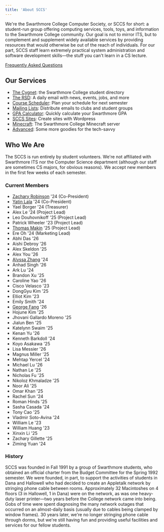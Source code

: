 ```yaml
---
title: 'About SCCS'
---
```


We're the Swarthmore College Computer Society, or SCCS for short: a student-run group offering
computing services, tools, toys, and information to the Swarthmore College community. Our goal is
not to mirror ITS, but to complement and supplement widely available services by providing resources
that would otherwise be out of the reach of individuals. For our part, SCCS staff learn extremely
practical system administration and software development skills&mdash;the stuff you can't learn in a
CS lecture.

[Frequently Asked Questions](/docs/faq)

## Our Services

- [The Cygnet](https://cygnet.sccs.swarthmore.edu): the Swarthmore College student directory
- [The RSD](https://rsd.sccs.swarthmore.edu): A daily email with news, events, jobs, and more
- [Course Scheduler](https://schedule.sccs.swarthmore.edu): Plan your schedule for next semester
- [Mailing Lists](https://lists.sccs.swarthmore.edu): Distribute emails to clubs and student groups
- [GPA Calculator](https://gpacalc.sccs.swarthmore.edu): Quickly calculate your Swarthmore GPA
- [SCCS Sites](https://sites.sccs.swarthmore.edu): Create sites with Wordpress
- [Minecraft](https://www.sccs.swarthmore.edu/minecraft): The Swarthmore College Minecraft server
- [Advanced](/docs/advanced-services): Some more goodies for the tech-savvy

## Who We Are

The SCCS is run entirely by student volunteers. We're not affiliated with Swarthmore ITS nor the
Computer Science department (although our staff are sometimes CS majors, for obvious reasons). We
accept new members in the first few weeks of each semester.

### Current Members

- [Zachary Robinson](https://robinsonz.me) '24 (Co-President)
- [Yatin Lala](https://yatin.cc) '24 (Co-President)
- Yael Borger '24 (Treasurer)
- Alex Le '24 (Project Lead)
- Leo Douhovnikoff '25 (Project Lead)
- Patrick Wheeler '23 (Project Lead)
- [Thomas Makin](https://thomasmak.in/) '25 (Project Lead)
- Ere Oh '24 (Marketing Lead)
- Abhi Das '26
- Aishi Debroy '26
- Alex Skeldon '25
- Alex You '26
- [Alyssa Zhang](https://www.alyssamzhang.com/)  '24
- Anhad Singh '26
- Ark Lu '24
- Brandon Xu '25
- Caroline Yao '26
- Cisco Velasco '23
- DongGyu Kim '25
- Elliot Kim '23
- Emily Smith '24
- [George Fang](https://spazzinq.org/) '26
- Hojune Kim '25
- Jhovani Gallardo Moreno '25
- Jialun Ben '25
- Katelynn Swaim '25
- Kenan Yu '26
- Kenneth Barkdoll '24
- Koyo Asakawa '25
- Lisa Messier '26
- Magnus Miller '25
- Mehtap Yercel '24
- Michael Lu '26
- Nathan Le '25
- Nicholas Fu '25
- Nikoloz Khmaladze '25
- Noor Ali '25
- Omar Khan '25
- Rachel Sun '24
- Roman Hinds '25
- Sasha Casada '24
- Tony Cao '25
- Vladmir Soto-Avina '24
- William Le '23
- William Huang '23
- Xinxin Li '25
- Zachary Gillette '25
- Ziming Yuan '24

### History

SCCS was founded in Fall 1991 by a group of Swarthmore students, who obtained an official charter
from the Budget Committee for the Spring 1992 semester. We were founded, in part, to support the
activities of students in Dana and Hallowell who had decided to create an Appletalk network by
stringing phone cable between rooms. Approximately 32 Macintoshes on 4 floors (3 in Hallowell, 1 in
Dana) were on the network, as was one heavy-duty laser printer&mdash;two years before the College
network came into being. Gobs of time were spent diagnosing the many network outages that occurred on
an almost-daily basis (usually due to cables being clamped by window frames). 30 years later, we're
no longer stringing phone cable through dorms, but we're still having fun and providing useful facilities
and services for our fellow students.
